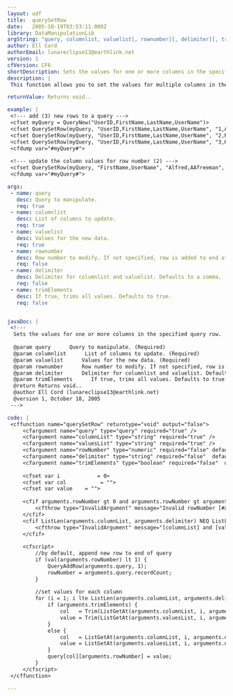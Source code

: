 ```yaml
---
layout: udf
title:  querySetRow
date:   2005-10-19T03:53:11.000Z
library: DataManipulationLib
argString: "query, columnlist, valuelist[, rownumber][, delimiter][, trimElements]"
author: Ell Cord
authorEmail: lunareclipse13@earthlink.net
version: 1
cfVersion: CF6
shortDescription: Sets the values for one or more columns in the specified query row.
description: |
 This function allows you to set the values for multiple columns in the specified query row, with a single function call.  If a row number is not specified, the column values will be appended to the end of the query as a new row.  Useful for development.  Similar to using QueryAddRow() plus multiple QuerySetCell() calls.

returnValue: Returns void..

example: |
 <!--- add (3) new rows to a query --->
 <cfset myQuery = QueryNew("UserID,FirstName,LastName,UserName")>
 <cfset QuerySetRow(myQuery, "UserID,FirstName,LastName,UserName", "1,Amelia,Jones,ajones")>
 <cfset QuerySetRow(myQuery, "UserID,FirstName,LastName,UserName", "2,Roberta,Freeman,rfreeman")>
 <cfset QuerySetRow(myQuery, "UserID,FirstName,LastName,UserName", "3,Harriet, Adams ,hadams")>
 <cfdump var="#myQuery#">
 
 <!--- update the column values for row number (2) --->
 <cfset QuerySetRow(myQuery, "FirstName,UserName", "Alfred,AAfreeman", 2)>
 <cfdump var="#myQuery#">

args:
 - name: query
   desc: Query to manipulate.
   req: true
 - name: columnlist
   desc: List of columns to update.
   req: true
 - name: valuelist
   desc: Values for the new data.
   req: true
 - name: rownumber
   desc: Row number to modify. If not specified, row is added to end of query.
   req: false
 - name: delimiter
   desc: Delimiter for columnlist and valuelist. Defaults to a comma.
   req: false
 - name: trimElements
   desc: If true, trims all values. Defaults to true.
   req: false


javaDoc: |
 <!---
  Sets the values for one or more columns in the specified query row.
  
  @param query      Query to manipulate. (Required)
  @param columnlist      List of columns to update. (Required)
  @param valuelist      Values for the new data. (Required)
  @param rownumber      Row number to modify. If not specified, row is added to end of query. (Optional)
  @param delimiter      Delimiter for columnlist and valuelist. Defaults to a comma. (Optional)
  @param trimElements      If true, trims all values. Defaults to true. (Optional)
  @return Returns void.. 
  @author Ell Cord (lunareclipse13@earthlink.net) 
  @version 1, October 18, 2005 
 --->

code: |
 <cffunction name="querySetRow" returntype="void" output="false">
     <cfargument name="query" type="query" required="true" />
     <cfargument name="columnList" type="string" required="true" />
     <cfargument name="valuesList" type="string" required="true" />
     <cfargument name="rowNumber" type="numeric" required="false" default="0" />
     <cfargument name="delimiter" type="string" required="false"  default="," />
     <cfargument name="trimElements" type="boolean" required="false"  default="true" />
     
     <cfset var i            = 0>
     <cfset var col           = "">
     <cfset var value    = "">
     
     <cfif arguments.rowNumber gt 0 and arguments.rowNumber gt arguments.query.recordCount>
         <cfthrow type="InvalidArgument" message="Invalid rowNumber [#arguments.rowNumber#]. The specified query contains [#arguments.query.RecordCount#] records.">
     </cfif>    
     <cfif ListLen(arguments.columnList, arguments.delimiter) NEQ ListLen(arguments.valuesList, arguments.delimiter)>
         <cfthrow type="InvalidArgument" message="[columnList] and [valuesList] do not contain the same number of elements.">
     </cfif>    
     
     <cfscript>
         //by default, append new row to end of query
         if (val(arguments.rowNumber) lt 1) {
             QueryAddRow(arguments.query, 1);
             rowNumber = arguments.query.recordCount;
         }
         
         //set values for each column
         for (i = 1; i lte ListLen(arguments.columnList, arguments.delimiter); i = i + 1) {
             if (arguments.trimElements) {    
                 col   = Trim(ListGetAt(arguments.columnList, i, arguments.delimiter));    
                 value = Trim(ListGetAt(arguments.valuesList, i, arguments.delimiter));    
             }
             else {
                 col   = ListGetAt(arguments.columnList, i, arguments.delimiter);    
                 value = ListGetAt(arguments.valuesList, i, arguments.delimiter);    
             }
             query[col][arguments.rowNumber] = value;
         }
     </cfscript>
 </cffunction>

---
```


